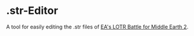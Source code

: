 .str-Editor
===========

A tool for easily editing the .str files of
[EA's LOTR Battle for Middle Earth 2](http://www.ea.com/games/lotr-the-battle-for-middle-earth-2).

